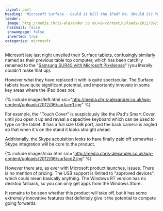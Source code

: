 ```yaml
---
layout: post
heading: 'Microsoft Surface - Could it kill the iPad? No. Should it? Yes.'
leader:
 image: http://media.chris-alexander.co.uk/wp-content/uploads/2012/06/surface1.jpg
 hassmall: false
 showonpage: false
 inverted: true
categories: microsoft
---
```


Microsoft late last night unveiled their [Surface](http://www.microsoft.com/surface/en/us/about.aspx) tablets, confusingly similarly named as their previous table top computer, which has been catchily renamed to the "[Samsung SUR40 with Microsoft Pixelsense](http://www.pixelsense.com/)" (you literally couldn't make that up).

However what they have replaced it with is quite spectacular. The Surface tablets have quite significant potential, and importantly innovate in some key areas where the iPad does not.

{% include images/left.html src="http://media.chris-alexander.co.uk/wp-content/uploads/2012/06/surface1.jpg" %}

For example, the "Touch Cover" is suspiciously like the iPad's Smart Cover, until you open it up and reveal a capacitive keyboard which can be used to type on the tablet. It has a full size USB port, and the back camera is angled so that when it's on the stand it looks straight ahead.

Additionally, the Skype acquisition looks to have finally paid off somewhat - Skype integration will be core to the product.

{% include images/max.html src="http://media.chris-alexander.co.uk/wp-content/uploads/2012/06/surface2.jpg" %}

However there are, as ever with Microsoft product launches, issues. There is no mention of pricing. The USB support is limited to "approved devices", which could mean basically anything. The Windows RT version has no desktop fallback, so you can only get apps from the Windows Store.

It remains to be seen whether this product will take off, but it has some extremely innovative features that definitely give it the potential to compete going forwards.
